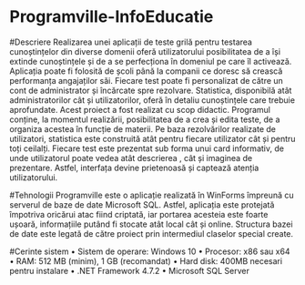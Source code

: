 # Programville-InfoEducatie

#Descriere
Realizarea unei aplicații de teste grilă pentru testarea cunoștințelor din diverse domenii oferă utilizatorului posibilitatea de a își extinde cunoștințele și de a se perfecționa în domeniul pe care îl activează. Aplicația poate fi folosită de școli până la companii ce doresc să crească performanța angajaților săi. Fiecare test poate fi personalizat de către un cont de administrator și încărcate spre rezolvare. Statistica, disponibilă atât administratorilor cât și utilizatorilor, oferă în detaliu cunoștințele care trebuie aprofundate.
Acest proiect a fost realizat cu scop didactic. Programul conține, la momentul realizării, posibilitatea de a crea și edita teste, de a organiza acestea în funcție de materii. Pe baza rezolvărilor realizate de utilizatori, statistica este construită atât pentru fiecare utilizator cât și pentru toți ceilalți. Fiecare test este prezentat sub forma unui card informativ, de unde utilizatorul poate vedea atât descrierea , cât și imaginea de prezentare. Astfel, interfața devine prietenoasă și captează atenția utilizatorului.

#Tehnologii
Programville este o aplicație realizată în WinForms împreună cu serverul de baze de date Microsoft SQL. Astfel, aplicația este protejată împotriva oricărui atac fiind criptată, iar portarea acesteia este foarte ușoară, informațiile putând fi stocate atât local cât și online. Structura bazei de date este legată de către proiect prin intermediul claselor special create.

#Cerinte sistem
•	Sistem de operare: Windows 10
•	Procesor: x86 sau x64
•	RAM: 512 MB (minim), 1 GB (recomandat)
•	Hard disk: 400MB necesari pentru instalare
•	.NET Framework 4.7.2
•	Microsoft SQL Server

